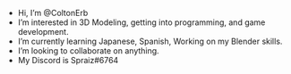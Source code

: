 - Hi, I’m @ColtonErb
- I’m interested in 3D Modeling, getting into programming, and game development.
- I’m currently learning Japanese, Spanish, Working on my Blender skills.
- I’m looking to collaborate on anything.
- My Discord is Spraiz#6764

<!---
ColtonErb/ColtonErb is a ✨ special ✨ repository because its `README.md` (this file) appears on your GitHub profile.
You can click the Preview link to take a look at your changes.
--->
